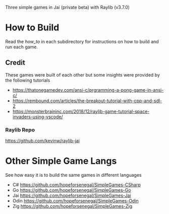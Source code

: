 Three simple games in Jai (private beta) with Raylib (v3.7.0)

# How to Build

Read the _how_to_ in each subdirectory for instructions on how to build and run each game.

## Credit

These games were built of each other but some insights were provided by the following tutorials

+ https://thatonegamedev.com/ansi-c/prgramming-a-pong-game-in-ansi-c/
+ https://rembound.com/articles/the-breakout-tutorial-with-cpp-and-sdl-2
+ https://monsterbraininc.com/2018/12/raylib-game-tutorial-space-invaders-using-vscode/

### Raylib Repo
https://github.com/kevinw/raylib-jai

# Other Simple Game Langs
See how easy it is to build the same games in different languages

+ C# https://github.com/hopeforsenegal/SimpleGames-CSharp
+ Go https://github.com/hopeforsenegal/SimpleGames-Go
+ Jai https://github.com/hopeforsenegal/SimpleGames-Jai
+ Odin https://github.com/hopeforsenegal/SimpleGames-Odin
+ Zig https://github.com/hopeforsenegal/SimpleGames-Zig
